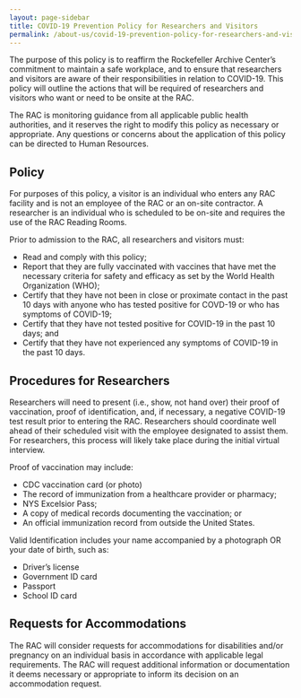 ```yaml
---
layout: page-sidebar
title: COVID-19 Prevention Policy for Researchers and Visitors
permalink: /about-us/covid-19-prevention-policy-for-researchers-and-visitors/
---
```


The purpose of this policy is to reaffirm the Rockefeller Archive Center’s commitment to maintain a safe workplace, and to ensure that researchers and visitors are aware of their responsibilities in relation to COVID-19. This policy will outline the actions that will be required of researchers and visitors who want or need to be onsite at the RAC.

The RAC is monitoring guidance from all applicable public health authorities, and it reserves the right to modify this policy as necessary or appropriate. Any questions or concerns about the application of this policy can be directed to Human Resources.

## Policy

For purposes of this policy, a visitor is an individual who enters any RAC facility and is not an employee of the RAC or an on-site contractor. A researcher is an individual who is scheduled to be on-site and requires the use of the RAC Reading Rooms.

Prior to admission to the RAC, all researchers and visitors must:
- Read and comply with this policy;
- Report that they are fully vaccinated with vaccines that have met the necessary criteria for safety and efficacy as set by the World Health Organization (WHO);
- Certify that they have not been in close or proximate contact in the past 10 days with anyone who has tested positive for COVD-19 or who has symptoms of COVID-19;
- Certify that they have not tested positive for COVID-19 in the past 10 days; and
- Certify that they have not experienced any symptoms of COVID-19 in the past 10 days.


## Procedures for Researchers

Researchers will need to present (i.e., show, not hand over) their proof of vaccination, proof of identification, and, if necessary, a negative COVID-19 test result prior to entering the RAC. Researchers should coordinate well ahead of their scheduled visit with the employee designated to assist them. For researchers, this process will likely take place during the initial virtual interview.

Proof of vaccination may include:
- CDC vaccination card (or photo)
- The record of immunization from a healthcare provider or pharmacy;
- NYS Excelsior Pass;
- A copy of medical records documenting the vaccination; or
- An official immunization record from outside the United States.

Valid Identification includes your name accompanied by a photograph OR your date of birth, such as:
- Driver’s license
- Government ID card
- Passport
- School ID card



## Requests for Accommodations

The RAC will consider requests for accommodations for disabilities and/or pregnancy on an individual basis in accordance with applicable legal requirements. The RAC will request additional information or documentation it deems necessary or appropriate to inform its decision on an accommodation request.
